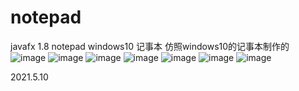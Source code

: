 # notepad
javafx 1.8 notepad windows10 记事本
仿照windows10的记事本制作的
![image](https://user-images.githubusercontent.com/78586025/117757879-80ed5800-b253-11eb-8c0c-2ea97c2dbff0.png)
![image](https://user-images.githubusercontent.com/78586025/117757965-9febea00-b253-11eb-97b1-00d9e9118fc7.png)
![image](https://user-images.githubusercontent.com/78586025/117679575-fa992d80-b1e2-11eb-97aa-cacd69f41fd9.png)
![image](https://user-images.githubusercontent.com/78586025/117757928-92cefb00-b253-11eb-8e1d-3dec0c619914.png)
![image](https://user-images.githubusercontent.com/78586025/117679645-0a187680-b1e3-11eb-82a5-75d03512d437.png)
![image](https://user-images.githubusercontent.com/78586025/117679677-11d81b00-b1e3-11eb-9925-7d69070d8cc8.png)
![image](https://user-images.githubusercontent.com/78586025/117679728-1c92b000-b1e3-11eb-8a0b-45c0f08ffc2e.png)

2021.5.10
